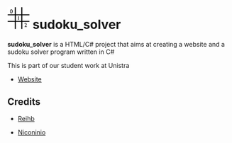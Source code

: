 # <img src="logo.png" width="50"> sudoku_solver

**sudoku_solver** is a HTML/C# project that aims at creating a website and a sudoku solver program written in C#

This is part of our student work at Unistra

* <a href="https://reihb.github.io/sudoku_solver/">Website</a>

## Credits

* [Reihb](https://github.com/Reihb)

* [Niconinio](https://github.com/Niconinio)
